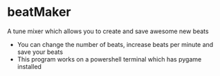 # beatMaker
A tune mixer which allows you to create and save awesome new beats
- You can change the number of beats, increase beats per minute and save your beats 
- This program works on a powershell terminal which has pygame installed
